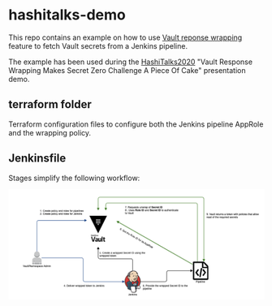 # hashitalks-demo

This repo contains an example on how to use [Vault reponse wrapping](https://www.vaultproject.io/docs/concepts/response-wrapping/) feature to fetch Vault secrets from a Jenkins pipeline.

The example has been used during the [HashiTalks2020](https://events.hashicorp.com/hashitalks2020) "Vault Response Wrapping Makes Secret Zero Challenge A Piece Of Cake" presentation demo.

## terraform folder

Terraform configuration files to configure both the Jenkins pipeline AppRole and the wrapping policy.

## Jenkinsfile

Stages simplify the following workflow:

![Vault Response Wrapping Jenkins Workflow](/images/vault-jenkins-response-wrapping.png)

